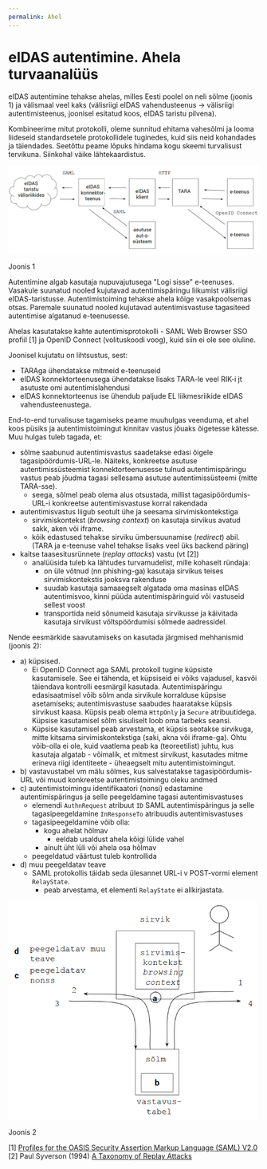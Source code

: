 ```yaml
---
permalink: Ahel
---
```


# eIDAS autentimine. Ahela turvaanalüüs

eIDAS autentimine tehakse ahelas, milles Eesti poolel on neli sõlme (joonis 1) ja välismaal veel kaks (välisriigi eIDAS vahendusteenus -> välisriigi autentimisteenus, joonisel esitatud koos, eIDAS taristu pilvena).

Kombineerime mitut protokolli, oleme sunnitud ehitama vahesõlmi ja looma liideseid standardsetele protokollidele tuginedes, kuid siis neid kohandades ja täiendades. Seetõttu peame lõpuks hindama kogu skeemi turvalisust tervikuna. Siinkohal väike lähtekaardistus. 

<img src='img/POC3.PNG' style='width:700px'>

Joonis 1

Autentimine algab kasutaja nupuvajutusega "Logi sisse" e-teenuses. Vasakule suunatud nooled kujutavad autentimispäringu liikumist välisriigi eIDAS-taristusse. Autentimistoiming tehakse ahela kõige vasakpoolsemas otsas. Paremale suunatud nooled kujutavad autentimisvastuse tagasiteed autentimise algatanud e-teenusesse.

Ahelas kasutatakse kahte autentimisprotokolli - SAML Web Browser SSO profiil [1] ja OpenID Connect (volituskoodi voog), kuid siin ei ole see oluline.

Joonisel kujutatu on lihtsustus, sest:
- TARAga ühendatakse mitmeid e-teenuseid
- eIDAS konnektorteenusega ühendatakse lisaks TARA-le veel RIK-i jt asutuste omi autentimislahendusi
- eIDAS konnektorteenus ise ühendub paljude EL liikmesriikide eIDAS vahendusteenustega.

End-to-end turvalisuse tagamiseks peame muuhulgas veenduma, et ahel koos püsiks ja autentimistoimingut kinnitav vastus jõuaks õigetesse kätesse. Muu hulgas tuleb tagada, et:
- sõlme saabunud autentimisvastus saadetakse edasi õigele tagasipöördumis-URL-le. Näiteks, konkreetse asutuse autentimissüsteemist konnektorteenusesse tulnud autentimispäringu vastus peab jõudma tagasi sellesama asutuse autentimissüsteemi (mitte TARA-sse).
    - seega, sõlmel peab olema alus otsustada, millist tagasipöördumis-URL-i konkreetse autentimisvastuse korral rakendada
- autentimisvastus liigub seotult ühe ja seesama sirvimiskontekstiga
    - sirvimiskontekst (_browsing context_) on kasutaja sirvikus avatud sakk, aken või iframe.
    - kõik edastused tehakse sirviku ümbersuunamise (_redirect_) abil. (TARA ja e-teenuse vahel tehakse lisaks veel üks backend päring)
- kaitse taasesitusrünnete (_replay attacks_) vastu (vt [2])
    - analüüsida tuleb ka lähtudes turvamudelist, mille kohaselt ründaja:
        - on üle võtnud (nn phishing-ga) kasutaja sirvikus teises sirvimiskontekstis jooksva rakenduse
        - suudab kasutaja samaaegselt algatada oma masinas eIDAS autentimisvoo, kinni püüda autentimispäringuid või vastuseid sellest voost
        - transportida neid sõnumeid kasutaja sirvikusse ja käivitada kasutaja sirvikust võltspöördumisi sõlmede aadressidel. 

Nende eesmärkide saavutamiseks on kasutada järgmised mehhanismid (joonis 2):
- a) küpsised.
    - Ei OpenID Connect aga SAML protokoll tugine küpsiste kasutamisele. See ei tähenda, et küpsiseid ei võiks vajadusel, kasvõi täiendava kontrolli eesmärgil kasutada. Autentimispäringu edasisaatmisel võib sõlm anda sirvikule korralduse küpsise asetamiseks; autentimisvastuse saabudes haaratakse küpsis sirvikust kaasa. Küpsis peab olema `HttpOnly` ja `Secure` atribuutidega. Küpsise kasutamisel sõlm sisuliselt loob oma tarbeks seansi.
    - Küpsise kasutamisel peab arvestama, et küpsis seotakse sirvikuga, mitte kitsama sirvimiskontekstiga (saki, akna või iframe-ga). Ohtu võib-olla ei ole, kuid vaatlema peab ka (teoreetilist) juhtu, kus kasutaja algatab - võimalik, et mitmest sirvikust, kasutades mitme erineva riigi identiteete - üheaegselt mitu autentimistoimingut.
- b) vastavustabel vm mälu sõlmes, kus salvestatakse tagasipöördumis-URL või muud konkreetse autentimistoimingu oleku andmed
- c) autentimistoimingu identifikaatori (nonsi) edastamine autentimispäringus ja selle peegeldamine tagasi autentimisvastuses
    - elemendi `AuthnRequest` atribuut `ID` SAML autentimispäringus ja selle tagasipeegeldamine `InResponseTo` atribuudis autentimisvastuses
    - tagasipeegeldamine võib olla:
        - kogu ahelat hõlmav
            - eeldab usaldust ahela kõigi lülide vahel
        - ainult üht lüli või ahela osa hõlmav
    - peegeldatud väärtust tuleb kontrollida
- d) muu peegeldatav teave
    - SAML protokollis täidab seda ülesannet URL-i v POST-vormi element `RelayState`.
        - peab arvestama, et elementi `RelayState` ei allkirjastata.    

<img src='img/AHEL.PNG' style='width:500px'>

Joonis 2

[1] [Profiles for the OASIS Security Assertion Markup Language (SAML) V2.0](http://docs.oasis-open.org/security/saml/v2.0/saml-profiles-2.0-os.pdf)<br>
[2] Paul Syverson (1994) [A Taxonomy of Replay Attacks](https://www.researchgate.net/publication/3560892_A_taxonomy_of_replay_attacks_cryptographic_protocols)
